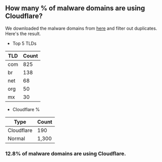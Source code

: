 ## How many % of malware domains are using Cloudflare?


We downloaded the malware domains from [here](https://urlhaus.abuse.ch) and filter out duplicates.
Here's the result.


[//]: # (start replacement)


- Top 5 TLDs

| TLD | Count |
| --- | --- |
| com | 825 |
| br | 138 |
| net | 68 |
| org | 50 |
| mx | 30 |


- Cloudflare %

| Type | Count |
| --- | --- |
| Cloudflare | 190 |
| Normal | 1,300 |


### 12.8% of malware domains are using Cloudflare.